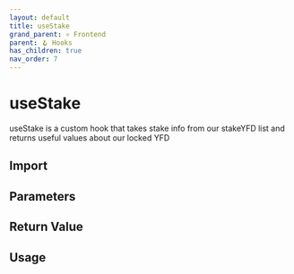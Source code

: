 ```yaml
---
layout: default
title: useStake
grand_parent: ⚛️ Frontend
parent: 🪝 Hooks
has_children: true
nav_order: 7
---
```


# useStake

useStake is a custom hook that takes stake info from our stakeYFD list and returns useful values about our locked YFD

## Import

## Parameters

## Return Value

## Usage